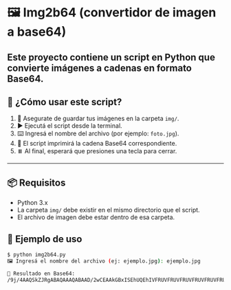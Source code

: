 # 🖼️ Img2b64 (convertidor de imagen a base64)

Este proyecto contiene un script en Python que convierte imágenes a cadenas en formato **Base64**.
---

## 🚀 ¿Cómo usar este script?

1. 📁 Asegurate de guardar tus imágenes en la carpeta `img/`.
2. ▶️ Ejecutá el script desde la terminal.
3. ⌨️ Ingresá el nombre del archivo (por ejemplo: `foto.jpg`).
4. 🧬 El script imprimirá la cadena Base64 correspondiente.
5. ⏸️ Al final, esperará que presiones una tecla para cerrar.

---

## 📦 Requisitos

- Python 3.x
- La carpeta `img/` debe existir en el mismo directorio que el script.
- El archivo de imagen debe estar dentro de esa carpeta.

## 🧠 Ejemplo de uso

```bash
$ python img2b64.py
🖼️ Ingresá el nombre del archivo (ej: ejemplo.jpg): ejemplo.jpg

📄 Resultado en Base64:
/9j/4AAQSkZJRgABAQAAAQABAAD/2wCEAAkGBxISEhUQEhIVFRUVFRUVFRUVFRUVFRUVFRUWFhUVFRUYHSggGBolHRUVITEhJSkrLi4uFx8zODMtNygtLisBCgoKDg0OGxAQGy0lICUtLS0tLS0tLS0tLS0tLS0tLS0tLS0tLS0tLS0tLS0tLS0tLS0tLS0tLS0tLS0tLf/AABEIAKgBLAMBIgACEQEDEQH/xAAbAAACAwEBAQAAAAAAAAAAAAAEBQADBgIBB//EAD8QAAIBAgQDBgQDBgUEAwAAAAECEQADBBIhMQVBUQYiYXGBEzKRobHB0fAHFCNSYnLh8RUzgpKy4fEV...
```
